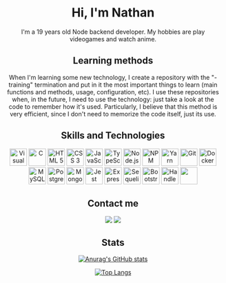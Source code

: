 <div align="center">
  
# Hi, I'm Nathan
I'm a 19 years old Node backend developer. My hobbies are play videogames and watch anime.

## Learning methods
When I'm learning some new technology, I create a repository with the "-training" termination and put in it the most important things to learn (main functions and methods, usage, configuration, etc). I use these repositories when, in the future, I need to use the technology: just take a look at the code to remember how it's used. Particularly, I believe that this method is very efficient, since I don't need to memorize the code itself, just its use.

## Skills and Technologies
<img src="https://cdn.jsdelivr.net/gh/devicons/devicon/icons/vscode/vscode-original.svg" alt="Visual Studio Code" width="40" heigth="40" style="max-width: 100%;">
<img src="https://cdn.jsdelivr.net/gh/devicons/devicon/icons/c/c-original.svg" alt="C" width="40" heigth="40" style="max-width: 100%;">
<img src="https://cdn.jsdelivr.net/gh/devicons/devicon/icons/html5/html5-original.svg" alt="HTML 5" width="40" heigth="40" style="max-width: 100%;">
<img src="https://cdn.jsdelivr.net/gh/devicons/devicon/icons/css3/css3-original.svg" alt="CSS 3" width="40" heigth="40" style="max-width: 100%;">
<img src="https://cdn.jsdelivr.net/gh/devicons/devicon/icons/javascript/javascript-plain.svg" alt="JavaScript" width="40" heigth="40" style="max-width: 100%;">
<img src="https://cdn.jsdelivr.net/gh/devicons/devicon/icons/typescript/typescript-original.svg" alt="TypeScript" width="40" heigth="40" style="max-width: 100%;">
<img src="https://cdn.jsdelivr.net/gh/devicons/devicon/icons/nodejs/nodejs-original.svg" alt="Node.js" width="40" heigth="40" style="max-width: 100%;">
<img src="https://cdn.jsdelivr.net/gh/devicons/devicon/icons/npm/npm-original-wordmark.svg" alt="NPM" width="40" heigth="40" style="max-width: 100%;">
<img src="https://cdn.jsdelivr.net/gh/devicons/devicon/icons/yarn/yarn-original.svg" alt="Yarn" width="40" heigth="40" style="max-width: 100%;">
<img src="https://cdn.jsdelivr.net/gh/devicons/devicon/icons/git/git-original.svg" alt="Git" width="40" heigth="40" style="max-width: 100%;">
<img src="https://cdn.jsdelivr.net/gh/devicons/devicon/icons/docker/docker-original.svg" alt="Docker" width="40" heigth="40" style="max-width: 100%;">
<img src="https://cdn.jsdelivr.net/gh/devicons/devicon/icons/mysql/mysql-original.svg" alt="MySQL" width="40" heigth="40" style="max-width: 100%;">
<img src="https://cdn.jsdelivr.net/gh/devicons/devicon/icons/postgresql/postgresql-original.svg" alt="PostgreSQL" width="40" heigth="40" style="max-width: 100%;">
<img src="https://cdn.jsdelivr.net/gh/devicons/devicon/icons/mongodb/mongodb-original.svg" alt="MongoDB" width="40" heigth="40" style="max-width: 100%;">
<img src="https://cdn.jsdelivr.net/gh/devicons/devicon/icons/jest/jest-plain.svg" alt="Jest" width="40" heigth="40" style="max-width: 100%;">
<img src="https://cdn.jsdelivr.net/gh/devicons/devicon/icons/express/express-original.svg" alt="Express" width="40" heigth="40" style="max-width: 100%;">
<img src="https://cdn.jsdelivr.net/gh/devicons/devicon/icons/sequelize/sequelize-original.svg" alt="Sequelize" width="40" heigth="40" style="max-width: 100%;">
<img src="https://cdn.jsdelivr.net/gh/devicons/devicon/icons/bootstrap/bootstrap-plain.svg" alt="Bootstrap" width="40" heigth="40" style="max-width: 100%;">
<img src="https://cdn.jsdelivr.net/gh/devicons/devicon/icons/handlebars/handlebars-original.svg" alt="Handlebars" width="40" heigth="40" style="max-width: 100%;">
<img src="" alt="" width="40" heigth="40" style="max-width: 100%;">

## Contact me
<a href="https://www.linkedin.com/in/nathanmurillo/?locale=en_US"><img src="https://img.shields.io/badge/LinkedIn-0077B5?style=for-the-badge&logo=linkedin&logoColor=white"></img></a>
<a href="mailto:nathanmurillodeoliveira@gmail.com"><img src="https://img.shields.io/badge/Gmail-D14836?style=for-the-badge&logo=gmail&logoColor=white"></img></a>

## Stats
[![Anurag's GitHub stats](https://github-readme-stats.vercel.app/api?username=NathanMBR&show_icons=true&theme=dark)](https://github.com/anuraghazra/github-readme-stats)
  
[![Top Langs](https://github-readme-stats.vercel.app/api/top-langs/?username=nathanMBR&layout=compact&theme=dark)](https://github.com/anuraghazra/github-readme-stats)
  
</div>
